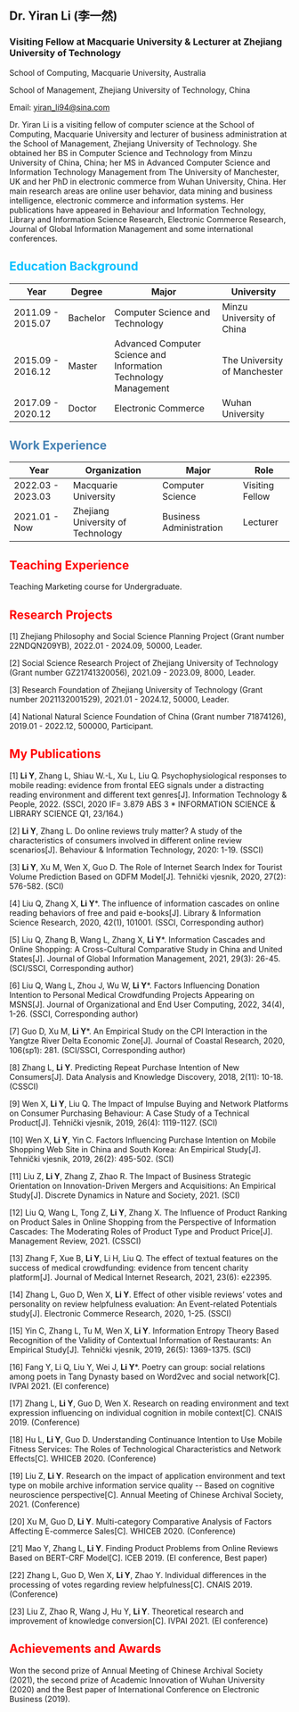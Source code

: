 <!--
 * @Author: yiran_li94@sina.com
 * @Date: 2022-06-01 23:18:09
 * @LastEditors: Yiran Li
 * @LastEditTime: 2022-06-02 13:19:52
 * @FilePath: /Yi-Ran-Li.github.io/index.md
-->

## Dr. Yiran Li (李一然)
### Visiting Fellow at Macquarie University & Lecturer at Zhejiang University of Technology

School of Computing, Macquarie University, Australia

School of Management, Zhejiang University of Technology, China

Email: yiran_li94@sina.com 

Dr. Yiran Li is a visiting fellow of computer science at the School of Computing, Macquarie University and lecturer of business administration at the School of Management, Zhejiang University of Technology. She obtained her BS in Computer Science and Technology from Minzu University of China, China; her MS in Advanced Computer Science and Information Technology Management from The University of Manchester, UK and her PhD in electronic commerce from Wuhan University, China. Her main research areas are online user behavior, data mining and business intelligence, electronic commerce and information systems. Her publications have appeared in Behaviour and Information Technology, Library and Information Science Research, Electronic Commerce Research, Journal of Global Information Management and some international conferences.

## <font color=deepskyblue> Education Background</font>

| Year | Degree | Major | University |
| ----- | ------ | ------- | -------- |
| 2011.09 - 2015.07 | Bachelor | Computer Science and Technology | Minzu University of China |
| 2015.09 - 2016.12 | Master | Advanced Computer Science and Information Technology Management | The University of Manchester |
| 2017.09 - 2020.12 | Doctor | Electronic Commerce | Wuhan University |

## <font color=steelblue> Work Experience</font>

| Year | Organization | Major | Role |
| ----- | ------ | ------- | -------- |
| 2022.03 - 2023.03 | Macquarie University | Computer Science | Visiting Fellow |
| 2021.01 - Now | Zhejiang University of Technology | Business Administration | Lecturer |

## <font color=red> Teaching Experience</font>

Teaching Marketing course for Undergraduate.

## <font color=red> Research Projects</font>

[1] Zhejiang Philosophy and Social Science Planning Project (Grant number 22NDQN209YB), 2022.01 - 2024.09, 50000, Leader. <cr>
  
[2] Social Science Research Project of Zhejiang University of Technology (Grant number GZ21741320056), 2021.09 - 2023.09, 8000, Leader. <cr>
  
[3] Research Foundation of Zhejiang University of Technology (Grant number 2021132001529), 2021.01 - 2024.12, 50000, Leader. <cr>
  
[4] National Natural Science Foundation of China (Grant number 71874126), 2019.01 - 2022.12, 500000, Participant. <cr>

## <font color=red> My Publications</font>

[1] **Li Y**, Zhang L, Shiau W.-L, Xu L, Liu Q. Psychophysiological responses to mobile reading: evidence from frontal EEG signals under a distracting reading environment and different text genres[J]. Information Technology & People, 2022. (SSCI, 2020 IF= 3.879 ABS 3 * INFORMATION SCIENCE & LIBRARY SCIENCE Q1, 23/164.) <cr>

[2] **Li Y**, Zhang L. Do online reviews truly matter? A study of the characteristics of consumers involved in different online review scenarios[J]. Behaviour & Information Technology, 2020: 1-19. (SSCI) <cr>

[3] **Li Y**, Xu M, Wen X, Guo D. The Role of Internet Search Index for Tourist Volume Prediction Based on GDFM Model[J]. Tehnički vjesnik, 2020, 27(2): 576-582. (SCI) <cr>

[4] Liu Q, Zhang X, **Li Y***. The influence of information cascades on online reading behaviors of free and paid e-books[J]. Library & Information Science Research, 2020, 42(1), 101001. (SSCI, Corresponding author) <cr>

[5] Liu Q, Zhang B, Wang L, Zhang X, **Li Y***. Information Cascades and Online Shopping: A Cross-Cultural Comparative Study in China and United States[J]. Journal of Global Information Management, 2021, 29(3): 26-45. (SCI/SSCI, Corresponding author) <cr>

[6] Liu Q, Wang L, Zhou J, Wu W, **Li Y***. Factors Influencing Donation Intention to Personal Medical Crowdfunding Projects Appearing on MSNS[J]. Journal of Organizational and End User Computing, 2022, 34(4), 1-26. (SSCI, Corresponding author) <cr>

[7] Guo D, Xu M, **Li Y***. An Empirical Study on the CPI Interaction in the Yangtze River Delta Economic Zone[J]. Journal of Coastal Research, 2020, 106(sp1): 281. (SCI/SSCI, Corresponding author) <cr>

[8] Zhang L, **Li Y**. Predicting Repeat Purchase Intention of New Consumers[J]. Data Analysis and Knowledge Discovery, 2018, 2(11): 10-18. (CSSCI) <cr>

[9] Wen X, **Li Y**, Liu Q. The Impact of Impulse Buying and Network Platforms on Consumer Purchasing Behaviour: A Case Study of a Technical Product[J]. Tehnički vjesnik, 2019, 26(4): 1119-1127. (SCI) <cr>

[10] Wen X, **Li Y**, Yin C. Factors Influencing Purchase Intention on Mobile Shopping Web Site in China and South Korea: An Empirical Study[J]. Tehnički vjesnik, 2019, 26(2): 495-502. (SCI) <cr>

[11] Liu Z, **Li Y**, Zhang Z, Zhao R. The Impact of Business Strategic Orientation on Innovation-Driven Mergers and Acquisitions: An Empirical Study[J]. Discrete Dynamics in Nature and Society, 2021. (SCI) <cr>

[12] Liu Q, Wang L, Tong Z, **Li Y**, Zhang X. The Influence of Product Ranking on Product Sales in Online Shopping from the Perspective of Information Cascades: The Moderating Roles of Product Type and Product Price[J]. Management Review, 2021. (CSSCI) <cr>

[13] Zhang F, Xue B, **Li Y**, Li H, Liu Q. The effect of textual features on the success of medical crowdfunding: evidence from tencent charity platform[J]. Journal of Medical Internet Research, 2021, 23(6): e22395. <cr>

[14] Zhang L, Guo D, Wen X, **Li Y**. Effect of other visible reviews’ votes and personality on review helpfulness evaluation: An Event-related Potentials study[J]. Electronic Commerce Research, 2020, 1-25. (SSCI) <cr>

[15] Yin C, Zhang L, Tu M, Wen X, **Li Y**. Information Entropy Theory Based Recognition of the Validity of Contextual Information of Restaurants: An Empirical Study[J]. Tehnički vjesnik, 2019, 26(5): 1369-1375. (SCI) <cr>

[16] Fang Y, Li Q, Liu Y, Wei J, **Li Y***. Poetry can group: social relations among poets in Tang Dynasty based on Word2vec and social network[C]. IVPAI 2021. (EI conference) <cr>

[17] Zhang L, **Li Y**, Guo D, Wen X. Research on reading environment and text expression influencing on individual cognition in mobile context[C]. CNAIS 2019. (Conference) <cr>

[18] Hu L, **Li Y**, Guo D. Understanding Continuance Intention to Use Mobile Fitness Services: The Roles of Technological Characteristics and Network Effects[C]. WHICEB 2020. (Conference) <cr>

[19] Liu Z, **Li Y**. Research on the impact of application environment and text type on mobile archive information service quality -- Based on cognitive neuroscience perspective[C]. Annual Meeting of Chinese Archival Society, 2021. (Conference) <cr>

[20] Xu M, Guo D, **Li Y**. Multi-category Comparative Analysis of Factors Affecting E-commerce Sales[C]. WHICEB 2020. (Conference) <cr>

[21] Mao Y, Zhang L, **Li Y**. Finding Product Problems from Online Reviews Based on BERT-CRF Model[C]. ICEB 2019. (EI conference, Best paper) <cr>

[22] Zhang L, Guo D, Wen X, **Li Y**, Zhao Y. Individual differences in the processing of votes regarding review helpfulness[C]. CNAIS 2019. (Conference) <cr>

[23] Liu Z, Zhao R, Wang J, Hu Y, **Li Y**. Theoretical research and improvement of knowledge conversion[C]. IVPAI 2021. (EI conference) <cr>

## <font color=red> Achievements and Awards</font>

Won the second prize of Annual Meeting of Chinese Archival Society (2021), the second prize of Academic Innovation of Wuhan University (2020) and the Best paper of International Conference on Electronic Business (2019).
